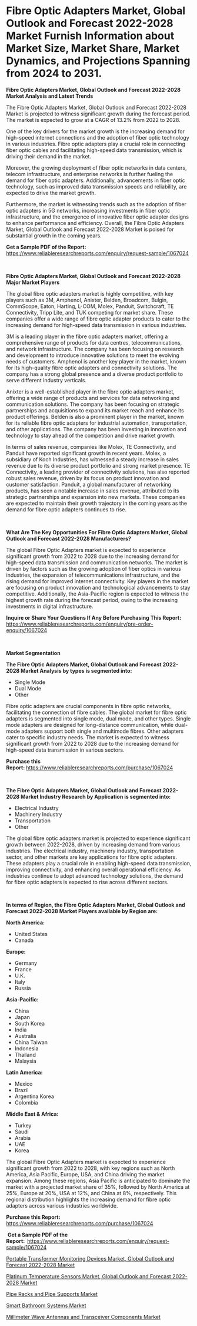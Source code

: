 <p><h1>Fibre Optic Adapters Market, Global Outlook and Forecast 2022-2028 Market Furnish Information about Market Size, Market Share, Market Dynamics, and Projections Spanning from 2024 to 2031.</h1></p><p><strong>Fibre Optic Adapters Market, Global Outlook and Forecast 2022-2028 Market Analysis and Latest Trends</strong></p>
<p><p>The Fibre Optic Adapters Market, Global Outlook and Forecast 2022-2028 Market is projected to witness significant growth during the forecast period. The market is expected to grow at a CAGR of 13.2% from 2022 to 2028. </p><p>One of the key drivers for the market growth is the increasing demand for high-speed internet connections and the adoption of fiber optic technology in various industries. Fibre optic adapters play a crucial role in connecting fiber optic cables and facilitating high-speed data transmission, which is driving their demand in the market.</p><p>Moreover, the growing deployment of fiber optic networks in data centers, telecom infrastructure, and enterprise networks is further fueling the demand for fiber optic adapters. Additionally, advancements in fiber optic technology, such as improved data transmission speeds and reliability, are expected to drive the market growth.</p><p>Furthermore, the market is witnessing trends such as the adoption of fiber optic adapters in 5G networks, increasing investments in fiber optic infrastructure, and the emergence of innovative fiber optic adapter designs to enhance performance and efficiency. Overall, the Fibre Optic Adapters Market, Global Outlook and Forecast 2022-2028 Market is poised for substantial growth in the coming years.</p></p>
<p><strong>Get a Sample PDF of the Report:&nbsp;</strong> <a href="https://www.reliableresearchreports.com/enquiry/request-sample/1067024">https://www.reliableresearchreports.com/enquiry/request-sample/1067024</a></p>
<p>&nbsp;</p>
<p><strong>Fibre Optic Adapters Market, Global Outlook and Forecast 2022-2028 Major Market Players</strong></p>
<p><p>The global fibre optic adapters market is highly competitive, with key players such as 3M, Amphenol, Anixter, Belden, Broadcom, Bulgin, CommScope, Eaton, Harting, L-COM, Molex, Panduit, Switchcraft, TE Connectivity, Tripp Lite, and TUK competing for market share. These companies offer a wide range of fibre optic adapter products to cater to the increasing demand for high-speed data transmission in various industries.</p><p>3M is a leading player in the fibre optic adapters market, offering a comprehensive range of products for data centres, telecommunications, and network infrastructure. The company has been focusing on research and development to introduce innovative solutions to meet the evolving needs of customers. Amphenol is another key player in the market, known for its high-quality fibre optic adapters and connectivity solutions. The company has a strong global presence and a diverse product portfolio to serve different industry verticals.</p><p>Anixter is a well-established player in the fibre optic adapters market, offering a wide range of products and services for data networking and communication solutions. The company has been focusing on strategic partnerships and acquisitions to expand its market reach and enhance its product offerings. Belden is also a prominent player in the market, known for its reliable fibre optic adapters for industrial automation, transportation, and other applications. The company has been investing in innovation and technology to stay ahead of the competition and drive market growth.</p><p>In terms of sales revenue, companies like Molex, TE Connectivity, and Panduit have reported significant growth in recent years. Molex, a subsidiary of Koch Industries, has witnessed a steady increase in sales revenue due to its diverse product portfolio and strong market presence. TE Connectivity, a leading provider of connectivity solutions, has also reported robust sales revenue, driven by its focus on product innovation and customer satisfaction. Panduit, a global manufacturer of networking products, has seen a notable increase in sales revenue, attributed to its strategic partnerships and expansion into new markets. These companies are expected to maintain their growth trajectory in the coming years as the demand for fibre optic adapters continues to rise.</p></p>
<p>&nbsp;</p>
<p><strong>What Are The Key Opportunities For Fibre Optic Adapters Market, Global Outlook and Forecast 2022-2028 Manufacturers?</strong></p>
<p><p>The global Fibre Optic Adapters market is expected to experience significant growth from 2022 to 2028 due to the increasing demand for high-speed data transmission and communication networks. The market is driven by factors such as the growing adoption of fiber optics in various industries, the expansion of telecommunications infrastructure, and the rising demand for improved internet connectivity. Key players in the market are focusing on product innovation and technological advancements to stay competitive. Additionally, the Asia-Pacific region is expected to witness the highest growth rate during the forecast period, owing to the increasing investments in digital infrastructure.</p></p>
<p><strong>Inquire or Share Your Questions If Any Before Purchasing This Report:</strong> <a href="https://www.reliableresearchreports.com/enquiry/pre-order-enquiry/1067024">https://www.reliableresearchreports.com/enquiry/pre-order-enquiry/1067024</a></p>
<p>&nbsp;</p>
<p><strong>Market Segmentation</strong></p>
<p><strong>The Fibre Optic Adapters Market, Global Outlook and Forecast 2022-2028 Market Analysis by types is segmented into:</strong></p>
<p><ul><li>Single Mode</li><li>Dual Mode</li><li>Other</li></ul></p>
<p><p>Fibre optic adapters are crucial components in fibre optic networks, facilitating the connection of fibre cables. The global market for fibre optic adapters is segmented into single mode, dual mode, and other types. Single mode adapters are designed for long-distance communication, while dual-mode adapters support both single and multimode fibres. Other adapters cater to specific industry needs. The market is expected to witness significant growth from 2022 to 2028 due to the increasing demand for high-speed data transmission in various sectors.</p></p>
<p><strong>Purchase this Report:&nbsp;</strong><a href="https://www.reliableresearchreports.com/purchase/1067024">https://www.reliableresearchreports.com/purchase/1067024</a></p>
<p>&nbsp;</p>
<p><strong>The Fibre Optic Adapters Market, Global Outlook and Forecast 2022-2028 Market Industry Research by Application is segmented into:</strong></p>
<p><ul><li>Electrical Industry</li><li>Machinery Industry</li><li>Transportation</li><li>Other</li></ul></p>
<p><p>The global fibre optic adapters market is projected to experience significant growth between 2022-2028, driven by increasing demand from various industries. The electrical industry, machinery industry, transportation sector, and other markets are key applications for fibre optic adapters. These adapters play a crucial role in enabling high-speed data transmission, improving connectivity, and enhancing overall operational efficiency. As industries continue to adopt advanced technology solutions, the demand for fibre optic adapters is expected to rise across different sectors.</p></p>
<p>&nbsp;</p>
<p><strong>In terms of Region, the Fibre Optic Adapters Market, Global Outlook and Forecast 2022-2028 Market Players available by Region are:</strong></p>
<p>
    <p> <strong> North America: </strong>
        <ul>
            <li>United States</li>
            <li>Canada</li>
        </ul>
        </p> 
    <p> <strong> Europe: </strong>
        <ul>
            <li>Germany</li>
            <li>France</li>
            <li>U.K.</li>
            <li>Italy</li>
            <li>Russia</li>
        </ul>
        </p> 
    <p> <strong> Asia-Pacific: </strong>
        <ul>
            <li>China</li>
            <li>Japan</li>
            <li>South Korea</li>
            <li>India</li>
            <li>Australia</li>
            <li>China Taiwan</li>
            <li>Indonesia</li>
            <li>Thailand</li>
            <li>Malaysia</li>
        </ul>
        </p> 
    <p> <strong> Latin America: </strong>
        <ul>
            <li>Mexico</li>
            <li>Brazil</li>
            <li>Argentina Korea</li>
            <li>Colombia</li>
        </ul>
        </p> 
    <p> <strong> Middle East & Africa: </strong>
        <ul>
            <li>Turkey</li>
            <li>Saudi</li>
            <li>Arabia</li>
            <li>UAE</li>
            <li>Korea</li>
        </ul>
    </p>
    </p>
<p><p>The global Fibre Optic Adapters market is expected to experience significant growth from 2022 to 2028, with key regions such as North America, Asia Pacific, Europe, USA, and China driving the market expansion. Among these regions, Asia Pacific is anticipated to dominate the market with a projected market share of 35%, followed by North America at 25%, Europe at 20%, USA at 12%, and China at 8%, respectively. This regional distribution highlights the increasing demand for fibre optic adapters across various industries worldwide.</p></p>
<p><strong>Purchase this Report: </strong><a href="https://www.reliableresearchreports.com/purchase/1067024">https://www.reliableresearchreports.com/purchase/1067024</a></p>
<p>&nbsp;<strong>Get a Sample PDF of the Report:&nbsp;&nbsp;</strong><a href="https://www.reliableresearchreports.com/enquiry/request-sample/1067024">https://www.reliableresearchreports.com/enquiry/request-sample/1067024</a></p>
<p><strong></strong></p>
<p><p><a href="https://github.com/ruddyyedelwadw/Market-Research-Report-List-1/blob/main/portable-transformer-monitoring-devices-market-global-outlook-and-forecast-2022-2028-market.md">Portable Transformer Monitoring Devices Market, Global Outlook and Forecast 2022-2028 Market</a></p><p><a href="https://github.com/mancsybtousav/Market-Research-Report-List-1/blob/main/platinum-temperature-sensors-market-global-outlook-and-forecast-2022-2028-market.md">Platinum Temperature Sensors Market, Global Outlook and Forecast 2022-2028 Market</a></p><p><a href="https://medium.com/@jordyhansen565/pipe-racks-and-pipe-supports-market-competitive-analysis-market-trends-and-forecast-to-2031-4d5ee5a38355">Pipe Racks and Pipe Supports Market</a></p><p><a href="https://medium.com/@jordyhansen565/smart-bathroom-systems-market-research-report-its-history-and-forecast-2024-to-2031-c95027014d5f">Smart Bathroom Systems Market</a></p><p><a href="https://medium.com/@coltsporer/millimeter-wave-antennas-and-transceiver-components-market-size-and-market-trends-complete-d7f24a776779">Millimeter Wave Antennas and Transceiver Components Market</a></p></p>